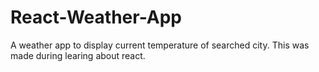 # React-Weather-App
A weather app to display current temperature of searched city. This was made during learing about react.
